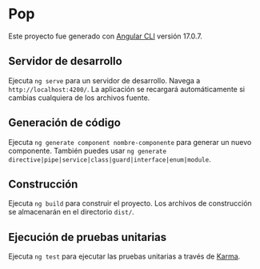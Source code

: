 # Pop

Este proyecto fue generado con [Angular CLI](https://github.com/angular/angular-cli) versión 17.0.7.

## Servidor de desarrollo

Ejecuta <code>ng serve</code> para un servidor de desarrollo. Navega a `http://localhost:4200/`. La aplicación se recargará automáticamente si cambias cualquiera de los archivos fuente.

## Generación de código

Ejecuta `ng generate component nombre-componente` para generar un nuevo componente. También puedes usar `ng generate directive|pipe|service|class|guard|interface|enum|module`.

## Construcción

Ejecuta <code>ng build</code> para construir el proyecto. Los archivos de construcción se almacenarán en el directorio `dist/`.

## Ejecución de pruebas unitarias

Ejecuta <code>ng test</code> para ejecutar las pruebas unitarias a través de [Karma](https://karma-runner.github.io).
